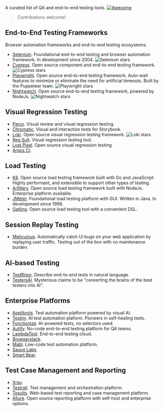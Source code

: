 A curated list of QA and end-to-end testing tools. [![Awesome](https://awesome.re/badge.svg)](https://awesome.re)

> Contributions welcome!

## End-to-End Testing Frameworks

Browser automation frameworks and end-to-end testing ecosystems.

- [Selenium](https://www.selenium.dev/). Foundational end-to-end testing and browser automation framework. In development since 2004. ![Selenium stars](https://img.shields.io/github/stars/SeleniumHQ/selenium?style=flat-square&logo=github&labelColor=%230D1117&color=%23161B22)
- [Cypress](https://www.cypress.io/). Open source component and end-to-end testing framework. ![Cypress stars](https://img.shields.io/github/stars/cypress-io/cypress?style=flat-square&logo=github&labelColor=%230D1117&color=%23161B22)
- [Playwright](https://playwright.dev/). Open source end-to-end testing framework. Auto-wait features to minimize or eliminate the need for artificial timeouts. Built by the Puppeteer team. ![Playwright stars](https://img.shields.io/github/stars/microsoft/playwright?style=flat-square&logo=github&labelColor=%230D1117&color=%23161B22)
- [Nightwatch](https://nightwatchjs.org/). Open source end-to-end testing framework, powered by NodeJs. ![Nightwatch stars](https://img.shields.io/github/stars/nightwatchjs/nightwatch?style=flat-square&logo=github&labelColor=%230D1117&color=%23161B22)

## Visual Regression Testing

- [Percy](https://percy.io/). Visual review and visual regression testing.
- [Chromatic](https://www.chromatic.com/). Visual and interaction tests for Storybook.
- [Loki](https://loki.js.org/). Open source visual regression testing framework. ![Loki stars](https://img.shields.io/github/stars/oblador/loki?style=flat-square&logo=github&labelColor=%230D1117&color=%23161B22)
- [Reg Suit](https://reg-viz.github.io/reg-suit/). Visual regression testing tool.
- [Lost Pixel](https://lost-pixel.com/). Open source visual regression testing.
- [Argos CI](https://argos-ci.com/).

## Load Testing
- [K6](https://k6.io/). Open source load testing framework built with Go and JavaScript. Highly performant, and extensible to support other types of testing.
- [Artillery](https://www.artillery.io/). Open source load testing framework built with NodeJs. Enterprise platform available.
- [JMeter](https://jmeter.apache.org/). Foundational load testing platform with GUI. Written in Java. In development since 1998.
- [Gatling](https://github.com/gatling/gatling). Open source load testing tool with a convenient DSL.
## Session Replay Testing

- [Meticulous](https://meticulous.ai/). Automatically catch UI bugs on your web application by replaying user traffic. Testing out of the box with no maintenance burden.

## AI-based Testing

- [TestRigor](https://testrigor.com/). Describe end-to-end tests in natural language.
- [TestersAI](https://www.testersai.com/). Mysterious claims to be "converting the brains of the best testers into AI".
  
## Enterprise Platforms

- [Applitools](https://applitools.com/). Test automation platform powered by visual AI.
- [Testim](https://www.testim.io/). AI test automation plaform. Pioneers in self-healing tests.
- [Functionize](https://www.functionize.com/). AI-powered tests, no selectors used.
- [Autify](https://autify.com/). No-code end-to-end testing platform for QA teams.
- [LambdaTest](https://www.lambdatest.com/). End-to-end testing cloud.
- [Browserstack](https://www.browserstack.com/).
- [Mabl](https://www.mabl.com/). Low-code test automation platform.
- [Sauce Labs](https://saucelabs.com/).
- [Smart Bear](https://smartbear.com/).

## Test Case Management and Reporting

- [Xray](https://www.getxray.app/).
- [Testrail](https://www.testrail.com/). Test management and orchestration platform.
- [Tesults](https://www.tesults.com/). Web-based test reporting and case management platform.
- [Allure](https://qameta.io/allure-report/). Open source reporting platform with self-host and enterprise options.
